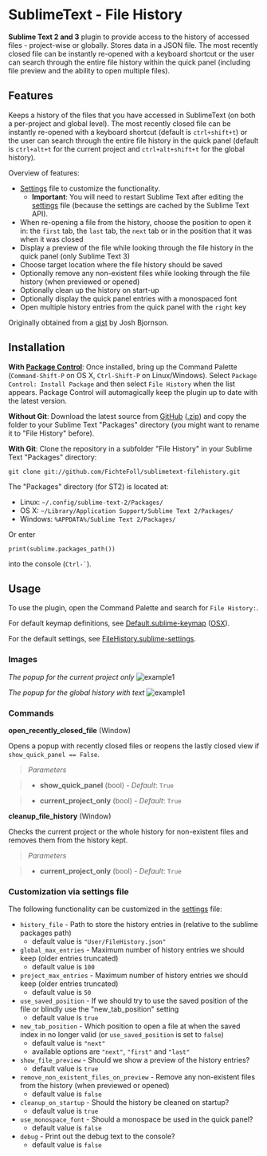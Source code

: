 # SublimeText - File History #

**Sublime Text 2 and 3** plugin to provide access to the history of accessed files - project-wise or globally. Stores data in a JSON file. The most recently closed file can be instantly re-opened with a keyboard shortcut or the user can search through the entire file history within the quick panel (including file preview and the ability to open multiple files).  

## Features ##

Keeps a history of the files that you have accessed in SublimeText (on both a per-project and global level).  The most recently closed file can be instantly re-opened with a keyboard shortcut (default is ```ctrl+shift+t```) or the user can search through the entire file history in the quick panel (default is ```ctrl+alt+t``` for the current project and ```ctrl+alt+shift+t``` for the global history).  

Overview of features:
* [Settings][settings] file to customize the functionality.  
    * **Important**: You will need to restart Sublime Text after editing the [settings][settings] file (because the settings are cached by the Sublime Text API).
* When re-opening a file from the history, choose the position to open it in: the ```first``` tab, the ```last``` tab, the ```next``` tab or in the position that it was when it was closed
* Display a preview of the file while looking through the file history in the quick panel (only Sublime Text 3)
* Choose target location where the file history should be saved
* Optionally remove any non-existent files while looking through the file history (when previewed or opened)
* Optionally clean up the history on start-up
* Optionally display the quick panel entries with a monospaced font
* Open multiple history entries from the quick panel with the ```right``` key

Originally obtained from a [gist][gist] by Josh Bjornson.


## Installation ##

**With [Package Control][pck-ctrl]**: Once installed, bring up the Command Palette (`Command-Shift-P` on OS X, `Ctrl-Shift-P` on Linux/Windows). Select `Package Control: Install Package` and then select `File History` when the list appears. Package Control will automagically keep the plugin up to date with the latest version.

**Without Git**: Download the latest source from [GitHub][github] ([.zip][zipball]) and copy the folder to your Sublime Text "Packages" directory (you might want to rename it to "File History" before).

**With Git**: Clone the repository in a subfolder "File History" in your Sublime Text "Packages" directory:

    git clone git://github.com/FichteFoll/sublimetext-filehistory.git


The "Packages" directory (for ST2) is located at:

* Linux: `~/.config/sublime-text-2/Packages/`
* OS X: `~/Library/Application Support/Sublime Text 2/Packages/`
* Windows: `%APPDATA%/Sublime Text 2/Packages/`

Or enter
```
print(sublime.packages_path())
```
into the console (`` Ctrl-` ``).


## Usage ##

To use the plugin, open the Command Palette and search for `File History:`.

For default keymap definitions, see [Default.sublime-keymap][keymap] ([OSX][keymap-osx]).

For the default settings, see [FileHistory.sublime-settings][settings].

### Images ###

*The popup for the current project only*
![example1][img1]

*The popup for the global history with text*
![example1][img2]

### Commands ###

**open_recently_closed_file** (Window)

Opens a popup with recently closed files or reopens the lastly closed view if `show_quick_panel == False`.

>   *Parameters*

>   - **show_quick_panel** (bool) - *Default*: `True`

>   - **current_project_only** (bool) - *Default*: `True`

**cleanup_file_history** (Window)

Checks the current project or the whole history for non-existent files and removes them from the history kept.

>   *Parameters*

>   - **current_project_only** (bool) - *Default*: `True`

### Customization via settings file ###

The following functionality can be customized in the [settings][settings] file:
* ```history_file``` - Path to store the history entries in (relative to the sublime packages path)
    * default value is ```"User/FileHistory.json"```
* ```global_max_entries``` - Maximum number of history entries we should keep (older entries truncated)
    * default value is ```100```
* ```project_max_entries``` - Maximum number of history entries we should keep (older entries truncated)
    * default value is ```50```
* ```use_saved_position``` - If we should try to use the saved position of the file or blindly use the "new_tab_position" setting
    * default value is ```true```
* ```new_tab_position``` - Which position to open a file at when the saved index in no longer valid (or ```use_saved_position``` is set to ```false```)
    * default value is ```"next"```
    * available options are  ```"next"```, ```"first"``` and ```"last"```
* ```show_file_preview``` - Should we show a preview of the history entries?
    * default value is ```true```
* ```remove_non_existent_files_on_preview``` - Remove any non-existent files from the history (when previewed or opened)
    * default value is ```false```
* ```cleanup_on_startup``` - Should the history be cleaned on startup?
    * default value is ```true```
* ```use_monospace_font``` - Should a monospace be used in the quick panel?
    * default value is ```false```
* ```debug``` - Print out the debug text to the console?
    * default value is ```false```


[gist]: https://gist.github.com/1133602
[github]: https://github.com/FichteFoll/sublimetext-filehistory "Github.com: FichteFoll/sublime-filehistory"
[zipball]: https://github.com/FichteFoll/sublimetext-filehistory/zipball/master
[pck-ctrl]: http://wbond.net/sublime_packages/package_control "Sublime Package Control by wbond"

[settings]: FileHistory.sublime-settings "FileHistory.sublime-settings"

[keymap]: Default.sublime-keymap "Default.sublime-keymap"
[keymap-osx]: Default%20%28OSX%29.sublime-keymap "Default (OSX).sublime-keymap"

[img1]: http://i.imgur.com/6eB4c.png
[img2]: http://i.imgur.com/MzCQH.png

